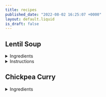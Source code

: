 ```yaml
---
title: recipes
published_date: "2022-08-02 16:25:07 +0000"
layout: default.liquid
is_draft: false
---
```


## Lentil Soup

<details>

<summary> Ingredients </summary>

  - 2 tbsp **olive oil**
  - 1 **onion** (diced)
  - 2 - 3 **carrots** (diced)
  - 2 **celery** ribs (diced)
  - 2 cloves **garlic** (minced)
  - 100 grams **green beans**
  - 2 **tomatoes** (diced)
  - 450 grams **baby potatoes** (diced)
  - 290 grams dried **lentils**
  - 1.5 tsp **paprika**
  - 0.5 tsp **cumin**
  - 0.5 tsp **curry**
  - 1.4 l **water/broth**
  - 2 hf **spinach/kale**
  - 1 **lemon**
  - 12 g **parsley**

  </details>

<details>

<summary> Instructions </summary>

 1. Heat olive oil in pot.  
 2. Add garlic, onion, carrots & celery. Saute for 5 minutes.
 3. Add paprika, curry & cumin. Saute 1 minute.
 4. Add green beans, tomatoes, potatoes, lentils, and broth/water. Simmer 30 - 35 minutes.
 5. Add spinach/kale. Stir for 5 minutes.
 6. Add lemon juice, and salt or pepper.

### Observations

 - Potatoes can be replaced with sweet potatoes.
 - In place of cumin use herbs de Provence
 - Serve with bread

 </details>

## Chickpea Curry

<details>

<summary> Ingredients </summary>

 - Onion
 - Garlic
 - Ginger
 - Tomatoes
 - Chickpeas
 - Cumin seeds
 - Mustard seeds
 - Coriander powder
 - Turmeric powder
 - Garam masala
 - Green chilli pepper
 - Chana Masala
 - Oil
 - Salt
 - Water

<details>

<summary> Instructions </summary>

 1. Add oil.
 2. When the oil is hot add mustard seeds.
 3. Add cumin seeds when mustard seeds start splattering.
 4. Add onions and salt and cook until brown.
 5. Add garlic and ginger, cook for a minute.
 6. Add spices, mix and cook for a minute or two.
 7. Add diced tomatoes and cook until soft.
 8. Mash 1/3 of the chickpeas and add them all to the pot with some water.
 9. Cook until the water has been evaporated and all the spices are well integrated.
 10. If you want to add other vegetables such as potatoes, add then and boil.


## Chickpea Ratatouille

<details>

<summary> Ingredients </summary>

 
  - 2 tbsp **olive oil**
  - 2 Bell Peppers (diced)
  - 1 **onion** (diced)
  - 4 cloves **garlic** (minced)
  - 500g cherry **tomatoes** (diced)
  - 1 eggplant (diced)
  - 2 medium zucchini (diced) 
  - 2 tsp **herbs de Provence**
  - 3 cups cooked **Chickpeas**

</details>

## Black Eyed Pea Soup

<details>
<summary> Ingredients </summary>

  - 454 g **black eyed peas**
   
</details>


## Lexicon

- g = grams
- m = minced
- d = diced
- l = liter
- hf = handfuls
- tsp = teaspoon
- tbsp = tablespoon

## References

- <a target="blank" href="https://simple-veganista.com/hearty-lentil-soup/print/29555/">Lentil Soup</a>
- [Chickpea](https://simple-veganista.com/chickpea-ratatouille-nicoise/#tasty-recipes-8822-jump-target)
- <a target="_blank" href="https://simple-veganista.com/black-eyed-pea-soup/#tasty-recipes-50891-jump-target">Black Peas Soup</a>
